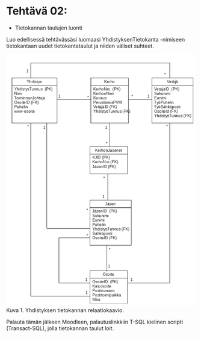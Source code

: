 # Tehtävä 02:

- Tietokannan taulujen luonti

Luo edellisessä tehtävässäsi luomaasi YhdistyksenTietokanta -nimiseen tietokantaan uudet tietokantataulut ja niiden väliset suhteet. 

![](YhdistyksenTietokantaKaavio.jpg)<br>
Kuva 1. Yhdistyksen tietokannan relaatiokaavio.

Palauta tämän jälkeen Moodleen, palautuslinkkiin T-SQL kielinen scripti (Transact-SQL), jolla tietokannan taulut loit. 
